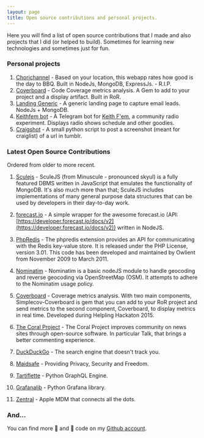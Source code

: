 ```yaml
---
layout: page
title: Open source contributions and personal projects.
---
```


Here you will find a list of open source contributions that I made and also projects that I did (or helped to build). Sometimes for learning new technologies and sometimes just for fun.

### Personal projects

1. [Chorichannel](http://www.chorichannel.com.ar) - Based on your location, this webapp rates how good is the day to BBQ. Built in NodeJs, MongoDB, ExpressJs. - R.I.P.
2. [Coverboard](https://github.com/Coverboard) - Code Coverage metrics analysis. A Gem to add to your project and a display artifact. Built in RoR.
3. [Landing Generic](https://github.com/mazzi/landing-generic) - A generic landing page to capture email leads. NodeJs + MongoDB.
4. [Keithfem bot](https://github.com/mazzi/keithfembot) - A Telegram bot for [Keith F'em](https://www.keithfem.com/), a community radio experiment. Displays radio shows schedule and other goodies.
5. [Craigshot](https://github.com/mazzi/craigshot) - A small python script to post a screenshot (meant for craiglist) of a url in tumblr.

### Latest Open Source Contributions

Ordered from older to more recent.

1. [Sculejs](https://github.com/dan-eyles/sculejs) - SculeJS (from Minuscule - pronounced skyul) is a fully featured DBMS written in JavaScript that emulates the functionality of MongoDB. It's also much more than that; SculeJS includes implementations of many general purpose data structures that can be used by developers in their day-to-day work.

2. [forecast.io](https://github.com/mateodelnorte/forecast.io) - A simple wrapper for the awesome forecast.io (API: [https://developer.forecast.io/docs/v2](https://developer.forecast.io/docs/v2)) written in NodeJS.

3. [PhpRedis](https://github.com/phpredis/phpredis) - The phpredis extension provides an API for communicating with the Redis key-value store. It is released under the PHP License, version 3.01. This code has been developed and maintained by Owlient from November 2009 to March 2011.

4. [Nominatim](https://github.com/dynmeth/node-nominatim) - Nominatim is a basic nodeJS module to handle geocoding and reverse geocoding via OpenStreetMap (OSM). It attempts to adhere to the Nominatim usage policy.

5. [Coverboard](https://github.com/Coverboard) - Coverage metrics analysis. With two main components, Simplecov-Coverboard is gem that you can add to your RoR project and send metrics to the second component, Coverboard, to display metrics in real time. Developed during Helpling Hackaton 2015.

6. [The Coral Project](https://github.com/coralproject/talk) - The Coral Project improves community on news sites through open-source software. In particular Talk, that brings a better commenting experience.

7. [DuckDuckGo](https://github.com/duckduckgo/duckduckgo-locales) - The search engine that doesn't track you.

8. [Maidsafe](https://github.com/maidsafe) - Providing Privacy, Security and Freedom.

9. [Tartiflette](https://github.com/tartiflette/tartiflette) - Python GraphQL Engine.

10. [Grafanalib](https://github.com/weaveworks/grafanalib/) - Python Grafana library.

11. [Zentral](https://github.com/zentral/) - Apple MDM that connects all the dots.

### And...

You can find more 🐛  and 🍝 code on my [Github account](https://github.com/mazzi).
